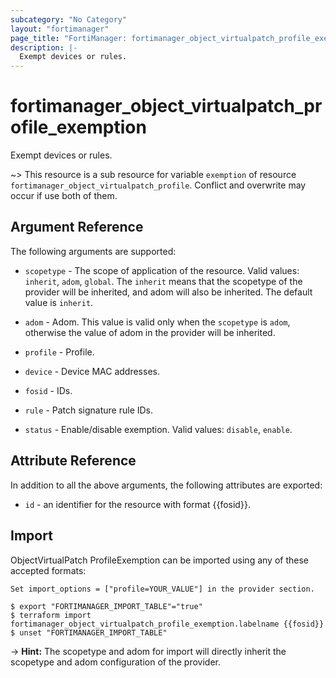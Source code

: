 ```yaml
---
subcategory: "No Category"
layout: "fortimanager"
page_title: "FortiManager: fortimanager_object_virtualpatch_profile_exemption"
description: |-
  Exempt devices or rules.
---
```


# fortimanager_object_virtualpatch_profile_exemption
Exempt devices or rules.

~> This resource is a sub resource for variable `exemption` of resource `fortimanager_object_virtualpatch_profile`. Conflict and overwrite may occur if use both of them.



## Argument Reference


The following arguments are supported:

* `scopetype` - The scope of application of the resource. Valid values: `inherit`, `adom`, `global`. The `inherit` means that the scopetype of the provider will be inherited, and adom will also be inherited. The default value is `inherit`.
* `adom` - Adom. This value is valid only when the `scopetype` is `adom`, otherwise the value of adom in the provider will be inherited.
* `profile` - Profile.

* `device` - Device MAC addresses.
* `fosid` - IDs.
* `rule` - Patch signature rule IDs.
* `status` - Enable/disable exemption. Valid values: `disable`, `enable`.



## Attribute Reference

In addition to all the above arguments, the following attributes are exported:
* `id` - an identifier for the resource with format {{fosid}}.

## Import

ObjectVirtualPatch ProfileExemption can be imported using any of these accepted formats:
```
Set import_options = ["profile=YOUR_VALUE"] in the provider section.

$ export "FORTIMANAGER_IMPORT_TABLE"="true"
$ terraform import fortimanager_object_virtualpatch_profile_exemption.labelname {{fosid}}
$ unset "FORTIMANAGER_IMPORT_TABLE"
```
-> **Hint:** The scopetype and adom for import will directly inherit the scopetype and adom configuration of the provider.
